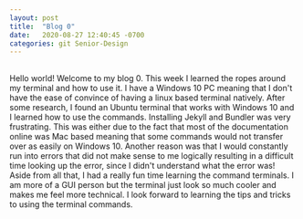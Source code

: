 ```yaml
---
layout: post
title:  "Blog 0"
date:   2020-08-27 12:40:45 -0700
categories: git Senior-Design
---
```


<html>
<h2 style="background-color:black; text:white">
</h2>

</body>
</html>

Hello world! Welcome to my blog 0. This week I learned the ropes around my terminal and how to use it. I have a Windows 10 PC meaning that I don't have the ease of convince of having a linux based terminal natively. After some research, I found an Ubuntu terminal that works with Windows 10 and I learned how to use the commands. Installing Jekyll and Bundler was very frustrating. This was either due to the fact that most of the documentation online was Mac based meaning that some commands would not transfer over as easily on Windows 10. Another reason was that I would constantly run into errors that did not make sense to me logically resulting in a difficult time looking up the error, since I didn't understand what the error was! Aside from all that, I had a really fun time learning the command terminals. I am more of a GUI person but the terminal just look so much cooler and makes me feel more technical. I look forward to learning the tips and tricks to using the terminal commands. 
 
